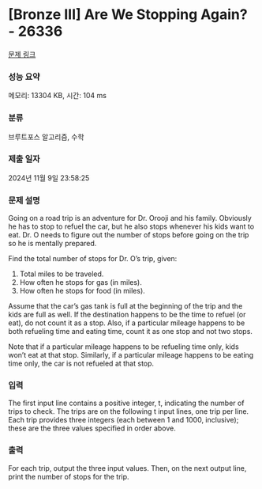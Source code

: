 # [Bronze III] Are We Stopping Again? - 26336 

[문제 링크](https://www.acmicpc.net/problem/26336) 

### 성능 요약

메모리: 13304 KB, 시간: 104 ms

### 분류

브루트포스 알고리즘, 수학

### 제출 일자

2024년 11월 9일 23:58:25

### 문제 설명

<p>Going on a road trip is an adventure for Dr. Orooji and his family. Obviously he has to stop to refuel the car, but he also stops whenever his kids want to eat. Dr. O needs to figure out the number of stops before going on the trip so he is mentally prepared.</p>

<p>Find the total number of stops for Dr. O’s trip, given:</p>

<ol>
	<li>Total miles to be traveled.</li>
	<li>How often he stops for gas (in miles).</li>
	<li>How often he stops for food (in miles).</li>
</ol>

<p>Assume that the car’s gas tank is full at the beginning of the trip and the kids are full as well. If the destination happens to be the time to refuel (or eat), do not count it as a stop. Also, if a particular mileage happens to be both refueling time and eating time, count it as one stop and not two stops.</p>

<p>Note that if a particular mileage happens to be refueling time only, kids won’t eat at that stop. Similarly, if a particular mileage happens to be eating time only, the car is not refueled at that stop.</p>

### 입력 

 <p>The first input line contains a positive integer, t, indicating the number of trips to check. The trips are on the following t input lines, one trip per line. Each trip provides three integers (each between 1 and 1000, inclusive); these are the three values specified in order above.</p>

### 출력 

 <p>For each trip, output the three input values. Then, on the next output line, print the number of stops for the trip.</p>

